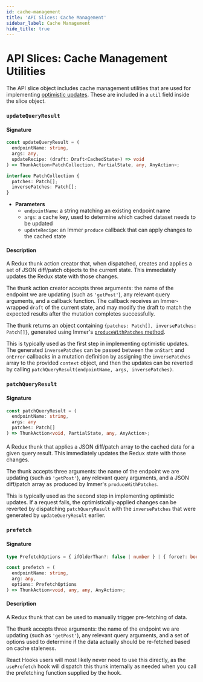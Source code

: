 ```yaml
---
id: cache-management
title: 'API Slices: Cache Management'
sidebar_label: Cache Management
hide_title: true
---
```


# API Slices: Cache Management Utilities

The API slice object includes cache management utilities that are used for implementing [optimistic updates](../../../usage/rtk-query/optimistic-updates.md). These are included in a `util` field inside the slice object.

### `updateQueryResult`

#### Signature

```ts
const updateQueryResult = (
  endpointName: string,
  args: any,
  updateRecipe: (draft: Draft<CachedState>) => void
) => ThunkAction<PatchCollection, PartialState, any, AnyAction>;

interface PatchCollection {
  patches: Patch[];
  inversePatches: Patch[];
}
```

- **Parameters**
  - `endpointName`: a string matching an existing endpoint name
  - `args`: a cache key, used to determine which cached dataset needs to be updated
  - `updateRecipe`: an Immer `produce` callback that can apply changes to the cached state

#### Description

A Redux thunk action creator that, when dispatched, creates and applies a set of JSON diff/patch objects to the current state. This immediately updates the Redux state with those changes.

The thunk action creator accepts three arguments: the name of the endpoint we are updating (such as `'getPost'`), any relevant query arguments, and a callback function. The callback receives an Immer-wrapped `draft` of the current state, and may modify the draft to match the expected results after the mutation completes successfully.

The thunk returns an object containing `{patches: Patch[], inversePatches: Patch[]}`, generated using Immer's [`produceWithPatches` method](https://immerjs.github.io/immer/patches).

This is typically used as the first step in implementing optimistic updates. The generated `inversePatches` can be passed between the `onStart` and `onError` callbacks in a mutation definition by assigning the `inversePatches` array to the provided `context` object, and then the updates can be reverted by calling `patchQueryResult(endpointName, args, inversePatches)`.

### `patchQueryResult`

#### Signature

```ts
const patchQueryResult = (
  endpointName: string,
  args: any
  patches: Patch[]
) => ThunkAction<void, PartialState, any, AnyAction>;
```

####

A Redux thunk that applies a JSON diff/patch array to the cached data for a given query result. This immediately updates the Redux state with those changes.

The thunk accepts three arguments: the name of the endpoint we are updating (such as `'getPost'`), any relevant query arguments, and a JSON diff/patch array as produced by Immer's `produceWithPatches`.

This is typically used as the second step in implementing optimistic updates. If a request fails, the optimistically-applied changes can be reverted by dispatching `patchQueryResult` with the `inversePatches` that were generated by `updateQueryResult` earlier.

### `prefetch`

#### Signature

```ts
type PrefetchOptions = { ifOlderThan?: false | number } | { force?: boolean };

const prefetch = (
  endpointName: string,
  arg: any,
  options: PrefetchOptions
) => ThunkAction<void, any, any, AnyAction>;
```

#### Description

A Redux thunk that can be used to manually trigger pre-fetching of data.

The thunk accepts three arguments: the name of the endpoint we are updating (such as `'getPost'`), any relevant query arguments, and a set of options used to determine if the data actually should be re-fetched based on cache staleness.

React Hooks users will most likely never need to use this directly, as the `usePrefetch` hook will dispatch this thunk internally as needed when you call the prefetching function supplied by the hook.
